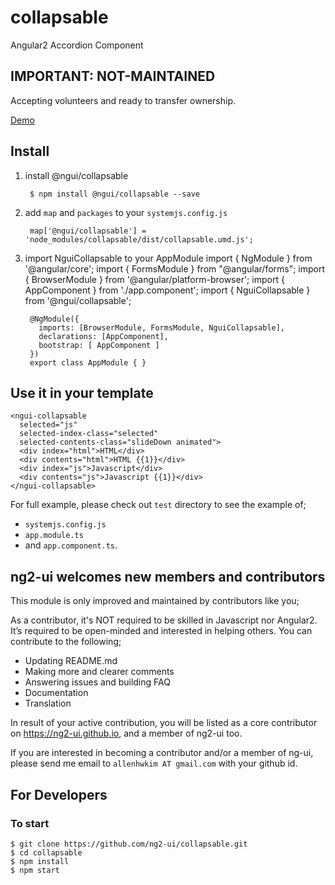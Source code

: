 # collapsable
Angular2 Accordion Component 

## IMPORTANT: NOT-MAINTAINED
Accepting volunteers and ready to transfer ownership.


<a href="https://rawgit.com/ng2-ui/collapsable/master/app/index.html">
  Demo
</a>

## Install

1. install @ngui/collapsable

        $ npm install @ngui/collapsable --save

2. add `map` and `packages` to your `systemjs.config.js`

        map['@ngui/collapsable'] = 'node_modules/collapsable/dist/collapsable.umd.js';

3. import NguiCollapsable to your AppModule
        import { NgModule } from '@angular/core';
        import { FormsModule } from "@angular/forms";
        import { BrowserModule  } from '@angular/platform-browser';
        import { AppComponent } from './app.component';
        import { NguiCollapsable } from '@ngui/collapsable';
        
        @NgModule({
          imports: [BrowserModule, FormsModule, NguiCollapsable],
          declarations: [AppComponent],
          bootstrap: [ AppComponent ]
        })
        export class AppModule { }

## Use it in your template
 
    <ngui-collapsable
      selected="js"
      selected-index-class="selected"
      selected-contents-class="slideDown animated">
      <div index="html">HTML</div>
      <div contents="html">HTML {{1}}</div>
      <div index="js">Javascript</div>
      <div contents="js">Javascript {{1}}</div>
    </ngui-collapsable>
         
For full example, please check out `test` directory to see the example of;

  - `systemjs.config.js`
  - `app.module.ts`
  -  and `app.component.ts`.

## **ng2-ui** welcomes new members and contributors

This module is only improved and maintained by contributors like you;

As a contributor, it's NOT required to be skilled in Javascript nor Angular2. 
It’s required to be open-minded and interested in helping others.
You can contribute to the following;

  * Updating README.md
  * Making more and clearer comments
  * Answering issues and building FAQ
  * Documentation
  * Translation

In result of your active contribution, you will be listed as a core contributor
on https://ng2-ui.github.io, and a member of ng2-ui too.

If you are interested in becoming a contributor and/or a member of ng-ui,
please send me email to `allenhwkim AT gmail.com` with your github id. 

## For Developers

### To start

    $ git clone https://github.com/ng2-ui/collapsable.git
    $ cd collapsable
    $ npm install
    $ npm start

